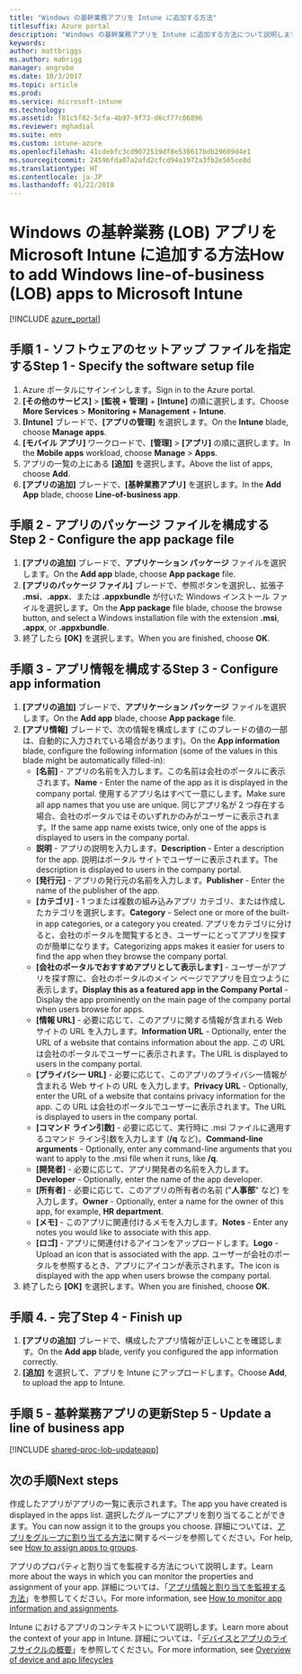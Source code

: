 ```yaml
---
title: "Windows の基幹業務アプリを Intune に追加する方法"
titlesuffix: Azure portal
description: "Windows の基幹業務アプリを Intune に追加する方法について説明します。\""
keywords: 
author: mattbriggs
ms.author: mabrigg
manager: angrobe
ms.date: 10/3/2017
ms.topic: article
ms.prod: 
ms.service: microsoft-intune
ms.technology: 
ms.assetid: f81c5f82-5cfa-4b97-9f73-d6cf77c06896
ms.reviewer: mghadial
ms.suite: ems
ms.custom: intune-azure
ms.openlocfilehash: 41cdebfc3cd9072519df8e538617bdb29609d4e1
ms.sourcegitcommit: 2459bfda07a2afd2cfcd94a1972a3fb2e565ce8d
ms.translationtype: HT
ms.contentlocale: ja-JP
ms.lasthandoff: 01/22/2018
---
```

# <a name="how-to-add-windows-line-of-business-lob-apps-to-microsoft-intune"></a><span data-ttu-id="d04db-103">Windows の基幹業務 (LOB) アプリを Microsoft Intune に追加する方法</span><span class="sxs-lookup"><span data-stu-id="d04db-103">How to add Windows line-of-business (LOB) apps to Microsoft Intune</span></span>

[!INCLUDE [azure_portal](./includes/azure_portal.md)]

## <a name="step-1---specify-the-software-setup-file"></a><span data-ttu-id="d04db-104">手順 1 - ソフトウェアのセットアップ ファイルを指定する</span><span class="sxs-lookup"><span data-stu-id="d04db-104">Step 1 - Specify the software setup file</span></span>

1. <span data-ttu-id="d04db-105">Azure ポータルにサインインします。</span><span class="sxs-lookup"><span data-stu-id="d04db-105">Sign in to the Azure portal.</span></span>
2. <span data-ttu-id="d04db-106">**[その他のサービス]** > **[監視 + 管理]** + **[Intune]** の順に選択します。</span><span class="sxs-lookup"><span data-stu-id="d04db-106">Choose **More Services** > **Monitoring + Management** + **Intune**.</span></span>
3. <span data-ttu-id="d04db-107">**[Intune]** ブレードで、**[アプリの管理]** を選択します。</span><span class="sxs-lookup"><span data-stu-id="d04db-107">On the **Intune** blade, choose **Manage apps**.</span></span>
4. <span data-ttu-id="d04db-108">**[モバイル アプリ]** ワークロードで、**[管理]** > **[アプリ]** の順に選択します。</span><span class="sxs-lookup"><span data-stu-id="d04db-108">In the **Mobile apps** workload, choose **Manage** > **Apps**.</span></span>
5. <span data-ttu-id="d04db-109">アプリの一覧の上にある **[追加]** を選択します。</span><span class="sxs-lookup"><span data-stu-id="d04db-109">Above the list of apps, choose **Add**.</span></span>
6. <span data-ttu-id="d04db-110">**[アプリの追加]** ブレードで、**[基幹業務アプリ]** を選択します。</span><span class="sxs-lookup"><span data-stu-id="d04db-110">In the **Add App** blade, choose **Line-of-business app**.</span></span>

## <a name="step-2---configure-the-app-package-file"></a><span data-ttu-id="d04db-111">手順 2 - アプリのパッケージ ファイルを構成する</span><span class="sxs-lookup"><span data-stu-id="d04db-111">Step 2 - Configure the app package file</span></span>

1. <span data-ttu-id="d04db-112">**[アプリの追加]** ブレードで、**アプリケーション パッケージ** ファイルを選択します。</span><span class="sxs-lookup"><span data-stu-id="d04db-112">On the **Add app** blade, choose **App package** file.</span></span>
2. <span data-ttu-id="d04db-113">**[アプリのパッケージ ファイル]** ブレードで、参照ボタンを選択し、拡張子 **.msi**、**.appx**、または **.appxbundle** が付いた Windows インストール ファイルを選択します。</span><span class="sxs-lookup"><span data-stu-id="d04db-113">On the **App package** file blade, choose the browse button, and select a Windows installation file with the extension **.msi**, **.appx**, or **.appxbundle**.</span></span>
3. <span data-ttu-id="d04db-114">終了したら **[OK]** を選択します。</span><span class="sxs-lookup"><span data-stu-id="d04db-114">When you are finished, choose **OK**.</span></span>


## <a name="step-3---configure-app-information"></a><span data-ttu-id="d04db-115">手順 3 - アプリ情報を構成する</span><span class="sxs-lookup"><span data-stu-id="d04db-115">Step 3 - Configure app information</span></span>

1. <span data-ttu-id="d04db-116">**[アプリの追加]** ブレードで、**アプリケーション パッケージ** ファイルを選択します。</span><span class="sxs-lookup"><span data-stu-id="d04db-116">On the **Add app** blade, choose **App package** file.</span></span>
2. <span data-ttu-id="d04db-117">**[アプリ情報]** ブレードで、次の情報を構成します (このブレードの値の一部は、自動的に入力されている場合があります)。</span><span class="sxs-lookup"><span data-stu-id="d04db-117">On the **App information** blade, configure the following information (some of the values in this blade might be automatically filled-in):</span></span>
    - <span data-ttu-id="d04db-118">**[名前]** - アプリの名前を入力します。この名前は会社のポータルに表示されます。</span><span class="sxs-lookup"><span data-stu-id="d04db-118">**Name** - Enter the name of the app as it is displayed in the company portal.</span></span> <span data-ttu-id="d04db-119">使用するアプリ名はすべて一意にします。</span><span class="sxs-lookup"><span data-stu-id="d04db-119">Make sure all app names that you use are unique.</span></span> <span data-ttu-id="d04db-120">同じアプリ名が 2 つ存在する場合、会社のポータルではそのいずれかのみがユーザーに表示されます。</span><span class="sxs-lookup"><span data-stu-id="d04db-120">If the same app name exists twice, only one of the apps is displayed to users in the company portal.</span></span>
    - <span data-ttu-id="d04db-121">**説明** - アプリの説明を入力します。</span><span class="sxs-lookup"><span data-stu-id="d04db-121">**Description** - Enter a description for the app.</span></span> <span data-ttu-id="d04db-122">説明はポータル サイトでユーザーに表示されます。</span><span class="sxs-lookup"><span data-stu-id="d04db-122">The description is displayed to users in the company portal.</span></span>
    - <span data-ttu-id="d04db-123">**[発行元]** - アプリの発行元の名前を入力します。</span><span class="sxs-lookup"><span data-stu-id="d04db-123">**Publisher** - Enter the name of the publisher of the app.</span></span>
    - <span data-ttu-id="d04db-124">**[カテゴリ]** - 1 つまたは複数の組み込みアプリ カテゴリ、または作成したカテゴリを選択します。</span><span class="sxs-lookup"><span data-stu-id="d04db-124">**Category** - Select one or more of the built-in app categories, or a category you created.</span></span> <span data-ttu-id="d04db-125">アプリをカテゴリに分けると、会社のポータルを閲覧するとき、ユーザーにとってアプリを探すのが簡単になります。</span><span class="sxs-lookup"><span data-stu-id="d04db-125">Categorizing apps makes it easier for users to find the app when they browse the company portal.</span></span>
    - <span data-ttu-id="d04db-126">**[会社のポータルでおすすめアプリとして表示します]** - ユーザーがアプリを探す際に、会社のポータルのメイン ページでアプリを目立つように表示します。</span><span class="sxs-lookup"><span data-stu-id="d04db-126">**Display this as a featured app in the Company Portal** - Display the app prominently on the main page of the company portal when users browse for apps.</span></span>
    - <span data-ttu-id="d04db-127">**[情報 URL]** - 必要に応じて、このアプリに関する情報が含まれる Web サイトの URL を入力します。</span><span class="sxs-lookup"><span data-stu-id="d04db-127">**Information URL** - Optionally, enter the URL of a website that contains information about the app.</span></span> <span data-ttu-id="d04db-128">この URL は会社のポータルでユーザーに表示されます。</span><span class="sxs-lookup"><span data-stu-id="d04db-128">The URL is displayed to users in the company portal.</span></span>
    - <span data-ttu-id="d04db-129">**[プライバシー URL]** - 必要に応じて、このアプリのプライバシー情報が含まれる Web サイトの URL を入力します。</span><span class="sxs-lookup"><span data-stu-id="d04db-129">**Privacy URL** - Optionally, enter the URL of a website that contains privacy information for the app.</span></span> <span data-ttu-id="d04db-130">この URL は会社のポータルでユーザーに表示されます。</span><span class="sxs-lookup"><span data-stu-id="d04db-130">The URL is displayed to users in the company portal.</span></span>
    - <span data-ttu-id="d04db-131">**[コマンド ライン引数]** - 必要に応じて、実行時に .msi ファイルに適用するコマンド ライン引数を入力します (**/q** など)。</span><span class="sxs-lookup"><span data-stu-id="d04db-131">**Command-line arguments** - Optionally, enter any command-line arguments that you want to apply to the .msi file when it runs, like **/q**.</span></span>
    - <span data-ttu-id="d04db-132">**[開発者]** - 必要に応じて、アプリ開発者の名前を入力します。</span><span class="sxs-lookup"><span data-stu-id="d04db-132">**Developer** - Optionally, enter the name of the app developer.</span></span>
    - <span data-ttu-id="d04db-133">**[所有者]** - 必要に応じて、このアプリの所有者の名前 ("**人事部**" など) を入力します。</span><span class="sxs-lookup"><span data-stu-id="d04db-133">**Owner** - Optionally, enter a name for the owner of this app, for example, **HR department**.</span></span>
    - <span data-ttu-id="d04db-134">**[メモ]** - このアプリに関連付けるメモを入力します。</span><span class="sxs-lookup"><span data-stu-id="d04db-134">**Notes** - Enter any notes you would like to associate with this app.</span></span>
    - <span data-ttu-id="d04db-135">**[ロゴ]** - アプリに関連付けるアイコンをアップロードします。</span><span class="sxs-lookup"><span data-stu-id="d04db-135">**Logo** - Upload an icon that is associated with the app.</span></span> <span data-ttu-id="d04db-136">ユーザーが会社のポータルを参照するとき、アプリにアイコンが表示されます。</span><span class="sxs-lookup"><span data-stu-id="d04db-136">The icon is displayed with the app when users browse the company portal.</span></span>
3. <span data-ttu-id="d04db-137">終了したら **[OK]** を選択します。</span><span class="sxs-lookup"><span data-stu-id="d04db-137">When you are finished, choose **OK**.</span></span>

## <a name="step-4---finish-up"></a><span data-ttu-id="d04db-138">手順 4. - 完了</span><span class="sxs-lookup"><span data-stu-id="d04db-138">Step 4 - Finish up</span></span>

1. <span data-ttu-id="d04db-139">**[アプリの追加]** ブレードで、構成したアプリ情報が正しいことを確認します。</span><span class="sxs-lookup"><span data-stu-id="d04db-139">On the **Add app** blade, verify you configured the app information correctly.</span></span>
2. <span data-ttu-id="d04db-140">**[追加]** を選択して、アプリを Intune にアップロードします。</span><span class="sxs-lookup"><span data-stu-id="d04db-140">Choose **Add**, to upload the app to Intune.</span></span>

## <a name="step-5---update-a-line-of-business-app"></a><span data-ttu-id="d04db-141">手順 5 - 基幹業務アプリの更新</span><span class="sxs-lookup"><span data-stu-id="d04db-141">Step 5 - Update a line of business app</span></span>

[!INCLUDE [shared-proc-lob-updateapp](./includes/shared-proc-lob-updateapp.md)]

## <a name="next-steps"></a><span data-ttu-id="d04db-142">次の手順</span><span class="sxs-lookup"><span data-stu-id="d04db-142">Next steps</span></span>

<span data-ttu-id="d04db-143">作成したアプリがアプリの一覧に表示されます。</span><span class="sxs-lookup"><span data-stu-id="d04db-143">The app you have created is displayed in the apps list.</span></span> <span data-ttu-id="d04db-144">選択したグループにアプリを割り当てることができます。</span><span class="sxs-lookup"><span data-stu-id="d04db-144">You can now assign it to the groups you choose.</span></span> <span data-ttu-id="d04db-145">詳細については、[アプリをグループに割り当てる方法](apps-deploy.md)に関するページを参照してください。</span><span class="sxs-lookup"><span data-stu-id="d04db-145">For help, see [How to assign apps to groups](apps-deploy.md).</span></span>

<span data-ttu-id="d04db-146">アプリのプロパティと割り当てを監視する方法について説明します。</span><span class="sxs-lookup"><span data-stu-id="d04db-146">Learn more about the ways in which you can monitor the properties and assignment of your app.</span></span> <span data-ttu-id="d04db-147">詳細については、「[アプリ情報と割り当てを監視する方法](apps-monitor.md)」を参照してください。</span><span class="sxs-lookup"><span data-stu-id="d04db-147">For more information, see [How to monitor app information and assignments](apps-monitor.md).</span></span>

<span data-ttu-id="d04db-148">Intune におけるアプリのコンテキストについて説明します。</span><span class="sxs-lookup"><span data-stu-id="d04db-148">Learn more about the context of your app in Intune.</span></span> <span data-ttu-id="d04db-149">詳細については、「[デバイスとアプリのライフサイクルの概要](introduction-device-app-lifecycles.md)」を参照してください。</span><span class="sxs-lookup"><span data-stu-id="d04db-149">For more information, see [Overview of device and app lifecycles](introduction-device-app-lifecycles.md)</span></span>